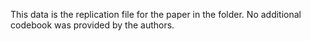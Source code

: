 This data is the replication file for the paper in the folder. No additional codebook was provided by the authors. 
